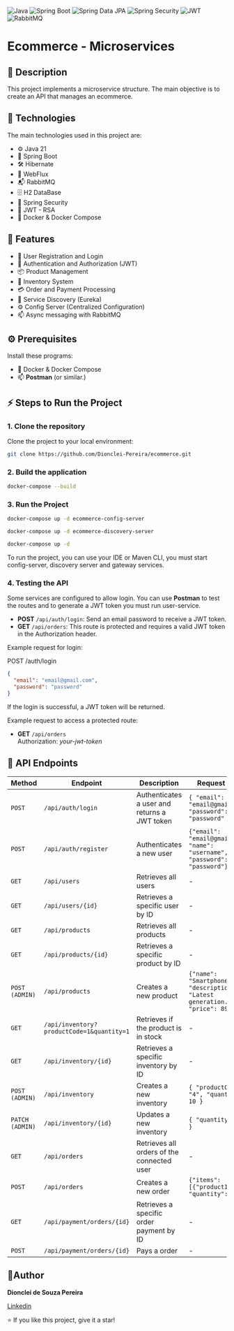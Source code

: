 ![Java](https://img.shields.io/badge/Java-21-orange)
![Spring Boot](https://img.shields.io/badge/Spring%20Boot-3.4.5-green)
![Spring Data JPA](https://img.shields.io/badge/Spring%20Data%20JPA-3.4.5-green)
![Spring Security](https://img.shields.io/badge/Spring%20Security-6.4.1-blue)
![JWT](https://img.shields.io/badge/JWT-RSA-blue)
![RabbitMQ](https://img.shields.io/badge/RabbitMQ-orange)


# Ecommerce - Microservices

## 📖 Description

This project implements a microservice structure. The main objective is to create an API that manages an ecommerce.

## 🚀 **Technologies**

The main technologies used in this project are:

- ⚙️ Java 21  
- 🌱 Spring Boot  
- 🛠️ Hibernate  
- 🔁 WebFlux  
- 📬 RabbitMQ  
- 🗄️ H2 DataBase  
- 🔐 Spring Security  
- 🔑 JWT - RSA  
- 🐳 Docker & Docker Compose

## 🎯 **Features**

- 👤 User Registration and Login
- 🔐 Authentication and Authorization (JWT)
- 📦 Product Management
- 🧮 Inventory System
- 💳 Order and Payment Processing
- 📡 Service Discovery (Eureka)
- ⚙ Config Server (Centralized Configuration)
- 📫 Async messaging with RabbitMQ

## ⚙ Prerequisites

Install these programs:

- 🐳 Docker & Docker Compose
- 📫 **Postman** (or similar.)

## ⚡ Steps to Run the Project

### 1. Clone the repository

Clone the project to your local environment:

```bash
git clone https://github.com/Dionclei-Pereira/ecommerce.git
```

### 2. Build the application

```bash
docker-compose --build
```


### 3. Run the Project

```bash
docker-compose up -d ecommerce-config-server

docker-compose up -d ecommerce-discovery-server

docker-compose up -d
```

To run the project, you can use your IDE or Maven CLI, you must start config-server, discovery server and gateway services.

### 4. Testing the API

Some services are configured to allow login. You can use **Postman** to test the routes and to generate a JWT token you must run user-service.

- **POST** `/api/auth/login`: Send an email password to receive a JWT token.
- **GET** `/api/orders`: This route is protected and requires a valid JWT token in the Authorization header.

Example request for login:

POST /auth/login
```json
{
  "email": "email@gmail.com",
  "password": "password"
}
```

If the login is successful, a JWT token will be returned.

Example request to access a protected route:

- **GET** `/api/orders` <br>
Authorization: _your-jwt-token_

## 📑 API Endpoints

| Method | Endpoint | Description | Request Body | Service |
|--------|----------|-------------|------------|----------|
| `POST` | `/api/auth/login` | Authenticates a user and returns a JWT token | `{ "email": "email@gmail", "password": "password" }` | `User` |
| `POST` | `/api/auth/register` | Authenticates a new user | `{"email": "email@gmail.com", "name": "username", "password": "password"}` | `User` |
| `GET` | `/api/users` | Retrieves all users | - | `User` |
| `GET` | `/api/users/{id}` | Retrieves a specific user by ID |  -| `User` |
| `GET`  | `/api/products` | Retrieves all products | - | `Product` |
| `GET`  | `/api/products/{id}` | Retrieves a specific product by ID | - | `Product`|
| `POST (ADMIN)`  | `/api/products` | Creates a new product | `{"name": "Smartphone X", "description": "Latest generation.", "price": 899.99}` | `Product` |
| `GET`  | `/api/inventory?productCode=1&quantity=1` | Retrieves if the product is in stock | - | `Inventory` |
| `GET`  | `/api/inventory/{id}` | Retrieves a specific inventory by ID | - | `Inventory`|
| `POST (ADMIN)`  | `/api/inventory` | Creates a new inventory | `{ "productCode": "4", "quantity": 10 }` | `Inventory` |
| `PATCH (ADMIN)`  | `/api/inventory/{id}` | Updates a new inventory | `{ "quantity": -10 }` | `Inventory` |
| `GET`  | `/api/orders` | Retrieves all orders of the connected user | - | `Order` |
| `POST`  | `/api/orders` | Creates a new order | `{"items": [{"productId": 1, "quantity": 1}]}` | `Order` |
| `GET`  | `/api/payment/orders/{id}` | Retrieves a specific order payment by ID | - | `Payment` |
| `POST`  | `/api/payment/orders/{id}` | Pays a order | - | `Payment` |


## 📜Author

**Dionclei de Souza Pereira**

[Linkedin](https://www.linkedin.com/in/dionclei-de-souza-pereira-07287726b/)

⭐️ If you like this project, give it a star!  
